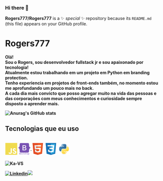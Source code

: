 

### Hi there 👋
**Rogers777/Rogers777** is a ✨ _special_ ✨ repository because its `README.md` (this file) appears on your GitHub profile.



# Rogers777

<strong>Olá!<br>
Sou o Rogers, sou desenvolvedor fullstack jr e sou apaixonado por tecnologia!<br>
Atualmente estou trabalhando em um projeto em Python em branding protection.<br>
Tenho experiencia em projetos de front-ends também, no momento estou me aprofundando um pouco mais no back.<br>
A cada dia mais convicto que posso agregar muito na vida das pessoas e das corporações com meus conhecimentos e curiosidade sempre disposto a aprender mais.


 
  
![Anurag's GitHub stats](https://github-readme-stats.vercel.app/api?username=Rogers777&show_icons=true&theme=radical)
   ## Tecnologias que eu uso
   <div style="display: inline_block"><br>
<img align="center" alt="Rafa-Js" width="40" height="40" style="max-width: 100%;" src="https://raw.githubusercontent.com/devicons/devicon/master/icons/javascript/javascript-plain.svg">
  <a href="https://getbootstrap.com" rel="nofollow"> <img src="https://raw.githubusercontent.com/devicons/devicon/master/icons/bootstrap/bootstrap-plain-wordmark.svg" alt="Rafa-CSS"  align="center"width="40" height="40" style="max-width: 100%;"> </a>
  <img align="center" alt="Rafa-HTML"width="40" height="40" style="max-width: 100%;" src="https://raw.githubusercontent.com/devicons/devicon/master/icons/html5/html5-original.svg">
  <img align="center" alt="Rafa-CSS" width="40" height="40" style="max-width: 100%;" src="https://raw.githubusercontent.com/devicons/devicon/master/icons/css3/css3-original.svg">
  <img align="center" alt="Rafa-Python"width="40" height="40" style="max-width: 100%;" src="https://raw.githubusercontent.com/devicons/devicon/master/icons/python/python-original.svg"><br><br>
   <img align="center" alt="Ka-VS" height="40" width="40" src="https://img.icons8.com/fluency/48/000000/visual-studio-code-2019.png"/>
     <div style="display-In-line">
 
 [![Linkedin](https://img.shields.io/badge/LinkedIn-0077B5?style=for-the-badge&logo=linkedin&logoColor=white)](https://www.linkedin.com/in/rogers-calazans-triumpho-dev-sistemas-jr-1119a2105/)<a href = "mailto:produtosrogers@gmail.com"><img src="https://img.shields.io/badge/-Gmail-%23333?style=for-the-badge&logo=gmail&logoColor=white" target="_blank"></a>


  
  

